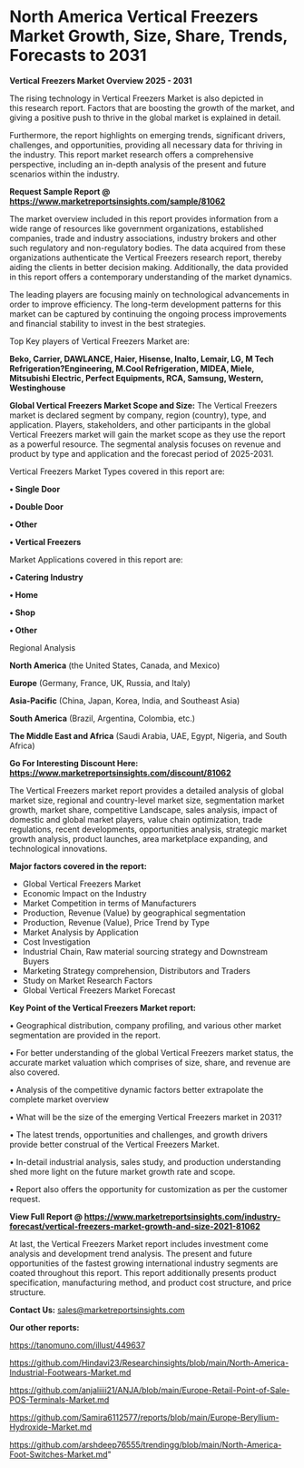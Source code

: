 # North America Vertical Freezers Market Growth, Size, Share, Trends, Forecasts to 2031

<Strong> Vertical Freezers Market Overview 2025 - 2031</strong>

The rising technology in Vertical Freezers Market is also depicted in this research report. Factors that are boosting the growth of the market, and giving a positive push to thrive in the global market is explained in detail.

Furthermore, the report highlights on emerging trends, significant drivers, challenges, and opportunities, providing all necessary data for thriving in the industry. This report market research offers a comprehensive perspective, including an in-depth analysis of the present and future scenarios within the industry.

<strong>Request Sample Report @ <a href=https://www.marketreportsinsights.com/sample/81062>https://www.marketreportsinsights.com/sample/81062</a></strong>

The market overview included in this report provides information from a wide range of resources like government organizations, established companies, trade and industry associations, industry brokers and other such regulatory and non-regulatory bodies. The data acquired from these organizations authenticate the Vertical Freezers research report, thereby aiding the clients in better decision making. Additionally, the data provided in this report offers a contemporary understanding of the market dynamics.

The leading players are focusing mainly on technological advancements in order to improve efficiency. The long-term development patterns for this market can be captured by continuing the ongoing process improvements and financial stability to invest in the best strategies.

Top Key players of Vertical Freezers Market are:

<strong>Beko, Carrier, DAWLANCE, Haier, Hisense, Inalto, Lemair, LG, M Tech Refrigeration?Engineering, M.Cool Refrigeration, MIDEA, Miele, Mitsubishi Electric, Perfect Equipments, RCA, Samsung, Western, Westinghouse </strong>

<strong><b>Global Vertical Freezers Market Scope and Size:</b></strong>
The Vertical Freezers market is declared segment by company, region (country), type, and application. Players, stakeholders, and other participants in the global Vertical Freezers market will gain the market scope as they use the report as a powerful resource. The segmental analysis focuses on revenue and product by type and application and the forecast period of 2025-2031.

Vertical Freezers Market Types covered in this report are:

<strong>• Single Door

• Double Door

• Other

• Vertical Freezers</strong>

Market Applications covered in this report are:

<strong>• Catering Industry

• Home

• Shop

• Other</strong> 

Regional Analysis

<strong>North America</strong> (the United States, Canada, and Mexico)

<strong>Europe</strong> (Germany, France, UK, Russia, and Italy)

<strong>Asia-Pacific</strong> (China, Japan, Korea, India, and Southeast Asia)

<strong>South America</strong> (Brazil, Argentina, Colombia, etc.)

<strong>The Middle East and Africa</strong> (Saudi Arabia, UAE, Egypt, Nigeria, and South Africa)

<strong>Go For Interesting Discount Here: <a href=https://www.marketreportsinsights.com/discount/81062>https://www.marketreportsinsights.com/discount/81062</a></strong>

The Vertical Freezers market report provides a detailed analysis of global market size, regional and country-level market size, segmentation market growth, market share, competitive Landscape, sales analysis, impact of domestic and global market players, value chain optimization, trade regulations, recent developments, opportunities analysis, strategic market growth analysis, product launches, area marketplace expanding, and technological innovations.

<strong><b>Major factors covered in the report:</b></strong>
<ul>
  <li>Global Vertical Freezers Market </li>
  <li>Economic Impact on the Industry</li>
  <li>Market Competition in terms of Manufacturers</li>
  <li>Production, Revenue (Value) by geographical segmentation</li>
  <li>Production, Revenue (Value), Price Trend by Type</li>
  <li>Market Analysis by Application</li>
  <li>Cost Investigation</li>
  <li>Industrial Chain, Raw material sourcing strategy and Downstream Buyers</li>
  <li>Marketing Strategy comprehension, Distributors and Traders</li>
  <li>Study on Market Research Factors</li>
  <li>Global Vertical Freezers Market Forecast</li>
</ul>

<strong><b>Key Point of the Vertical Freezers Market report:</b></strong>

• Geographical distribution, company profiling, and various other market segmentation are provided in the report.

• For better understanding of the global Vertical Freezers market status, the accurate market valuation which comprises of size, share, and revenue are also covered.

• Analysis of the competitive dynamic factors better extrapolate the complete market overview

• What will be the size of the emerging Vertical Freezers market in 2031?

• The latest trends, opportunities and challenges, and growth drivers provide better construal of the Vertical Freezers Market.

• In-detail industrial analysis, sales study, and production understanding shed more light on the future market growth rate and scope.

• Report also offers the opportunity for customization as per the customer request.

<strong><b>View Full Report @ <a href=https://www.marketreportsinsights.com/industry-forecast/vertical-freezers-market-growth-and-size-2021-81062>https://www.marketreportsinsights.com/industry-forecast/vertical-freezers-market-growth-and-size-2021-81062</a></b></strong>


At last, the Vertical Freezers Market report includes investment come analysis and development trend analysis. The present and future opportunities of the fastest growing international industry segments are coated throughout this report. This report additionally presents product specification, manufacturing method, and product cost structure, and price structure.

<strong>Contact Us:</strong>
sales@marketreportsinsights.com

<strong>Our other reports:</strong>

<a href=https://tanomuno.com/illust/449637>https://tanomuno.com/illust/449637</a>

<a href=https://github.com/Hindavi23/Researchinsights/blob/main/North-America-Industrial-Footwears-Market.md>https://github.com/Hindavi23/Researchinsights/blob/main/North-America-Industrial-Footwears-Market.md</a>

<a href=https://github.com/anjaliiii21/ANJA/blob/main/Europe-Retail-Point-of-Sale-POS-Terminals-Market.md>https://github.com/anjaliiii21/ANJA/blob/main/Europe-Retail-Point-of-Sale-POS-Terminals-Market.md</a>

<a href=https://github.com/Samira6112577/reports/blob/main/Europe-Beryllium-Hydroxide-Market.md>https://github.com/Samira6112577/reports/blob/main/Europe-Beryllium-Hydroxide-Market.md</a>

<a href=https://github.com/arshdeep76555/trendingg/blob/main/North-America-Foot-Switches-Market.md>https://github.com/arshdeep76555/trendingg/blob/main/North-America-Foot-Switches-Market.md</a>"
